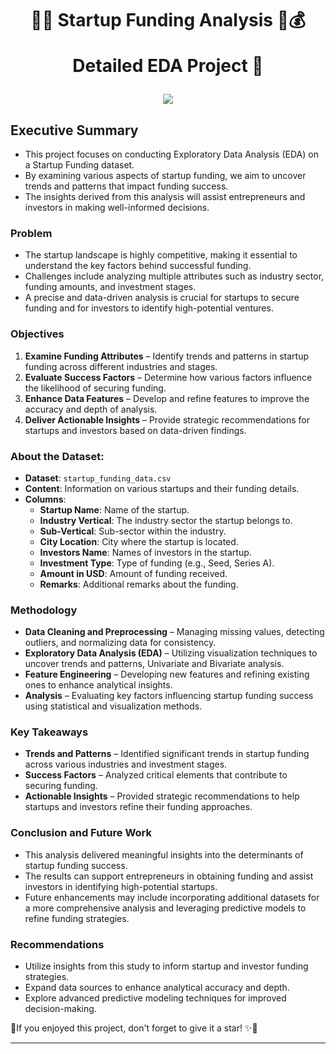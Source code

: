 <h1 align="center">
🎯💡 Startup Funding Analysis  💼💰
  
Detailed EDA Project 🚀
</h1>

<p align="center">
  <img src="https://discovertemplate.com/wp-content/uploads/2021/02/DT_81_Business-start-up-Animated-GIF-Icon-pack.gif">
</p>

## **Executive Summary**  

- This project focuses on conducting Exploratory Data Analysis (EDA) on a Startup Funding dataset.  
- By examining various aspects of startup funding, we aim to uncover trends and patterns that impact funding success.  
- The insights derived from this analysis will assist entrepreneurs and investors in making well-informed decisions.  

### **Problem**  

- The startup landscape is highly competitive, making it essential to understand the key factors behind successful funding.  
- Challenges include analyzing multiple attributes such as industry sector, funding amounts, and investment stages.  
- A precise and data-driven analysis is crucial for startups to secure funding and for investors to identify high-potential ventures.  

### **Objectives**  

1. **Examine Funding Attributes** – Identify trends and patterns in startup funding across different industries and stages.  
2. **Evaluate Success Factors** – Determine how various factors influence the likelihood of securing funding.  
3. **Enhance Data Features** – Develop and refine features to improve the accuracy and depth of analysis.  
4. **Deliver Actionable Insights** – Provide strategic recommendations for startups and investors based on data-driven findings.

### About the Dataset:

- **Dataset**: `startup_funding_data.csv`
- **Content**: Information on various startups and their funding details.
- **Columns**:
    - **Startup Name**: Name of the startup.
    - **Industry Vertical**: The industry sector the startup belongs to.
    - **Sub-Vertical**: Sub-sector within the industry.
    - **City Location**: City where the startup is located.
    - **Investors Name**: Names of investors in the startup.
    - **Investment Type**: Type of funding (e.g., Seed, Series A).
    - **Amount in USD**: Amount of funding received.
    - **Remarks**: Additional remarks about the funding.

### **Methodology**  

- **Data Cleaning and Preprocessing** – Managing missing values, detecting outliers, and normalizing data for consistency.  
- **Exploratory Data Analysis (EDA)** – Utilizing visualization techniques to uncover trends and patterns, Univariate and Bivariate analysis.  
- **Feature Engineering** – Developing new features and refining existing ones to enhance analytical insights.  
- **Analysis** – Evaluating key factors influencing startup funding success using statistical and visualization methods.  

### **Key Takeaways**  

- **Trends and Patterns** – Identified significant trends in startup funding across various industries and investment stages.  
- **Success Factors** – Analyzed critical elements that contribute to securing funding.  
- **Actionable Insights** – Provided strategic recommendations to help startups and investors refine their funding approaches.  

### **Conclusion and Future Work**  

- This analysis delivered meaningful insights into the determinants of startup funding success.  
- The results can support entrepreneurs in obtaining funding and assist investors in identifying high-potential startups.  
- Future enhancements may include incorporating additional datasets for a more comprehensive analysis and leveraging predictive models to refine funding strategies.  

### **Recommendations**  

- Utilize insights from this study to inform startup and investor funding strategies.  
- Expand data sources to enhance analytical accuracy and depth.  
- Explore advanced predictive modeling techniques for improved decision-making.

📍If you enjoyed this project, don't forget to give it a star! ✨🌟

---

